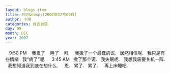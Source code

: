 ```yaml
---
layout: blogs_item
title: 日记&nbsp;[2007年12月09日]
author: 小傅
categories: 自言自语
day: 09
month: DEC
year: 2007
---
```




&nbsp;&nbsp; 9:50
PM
&nbsp;&nbsp;
我累了
&nbsp;&nbsp;
睡了
&nbsp;&nbsp;
拜
&nbsp;
&nbsp;&nbsp;我撒了一个最蠢的谎.
&nbsp;
居然相信呢.
&nbsp;
我只是有些情绪
&nbsp;
我“病了”呢.
&nbsp;
&nbsp; 3:45 AM
&nbsp;
撒了那个谎.
&nbsp; 我失眠呢.
&nbsp;
我想我需要关机一阵.
&nbsp;
我想知道我到底在想什么.
&nbsp;
&nbsp; 恩.
&nbsp; 累了.
&nbsp; 累了.
&nbsp;
&nbsp;
再上床睡吧.
&nbsp;




